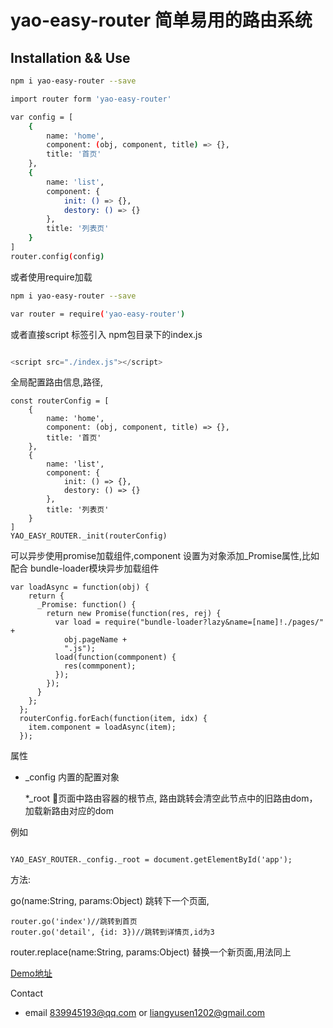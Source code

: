 # yao-easy-router 简单易用的路由系统

## Installation && Use

```bash
npm i yao-easy-router --save

import router form 'yao-easy-router' 

var config = [
    {
        name: 'home',
        component: (obj, component, title) => {},
        title: '首页'
    },
    {
        name: 'list',
        component: {
            init: () => {},
            destory: () => {}
        },
        title: '列表页'
    }
]
router.config(config)

```

或者使用require加载

```bash
npm i yao-easy-router --save

var router = require('yao-easy-router')

```

或者直接script 标签引入 npm包目录下的index.js

```js

<script src="./index.js"></script>

```

全局配置路由信息,路径,
```
const routerConfig = [
    {
        name: 'home',
        component: (obj, component, title) => {},
        title: '首页'
    },
    {
        name: 'list',
        component: {
            init: () => {},
            destory: () => {}
        },
        title: '列表页'
    }
]
YAO_EASY_ROUTER._init(routerConfig)

```

可以异步使用promise加载组件,component 设置为对象添加_Promise属性,比如配合
bundle-loader模块异步加载组件

```
var loadAsync = function(obj) {
    return {
      _Promise: function() {
        return new Promise(function(res, rej) {
          var load = require("bundle-loader?lazy&name=[name]!./pages/" +
            obj.pageName +
            ".js");
          load(function(commponent) {
            res(commponent);
          });
        });
      }
    };
  };
  routerConfig.forEach(function(item, idx) {
    item.component = loadAsync(item);
  });
```

属性
* _config 内置的配置对象

    *_root 页面中路由容器的根节点,
    路由跳转会清空此节点中的旧路由dom，加载新路由对应的dom

例如
```

YAO_EASY_ROUTER._config._root = document.getElementById('app');

```
方法:

go(name:String, params:Object)
跳转下一个页面,
```
router.go('index')//跳转到首页
router.go('detail', {id: 3})//跳转到详情页,id为3
```

router.replace(name:String, params:Object)
替换一个新页面,用法同上


[Demo地址](https://www.macsen318.com/mch) 

Contact 

* email 839945193@qq.com or liangyusen1202@gmail.com
